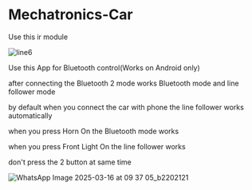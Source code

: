 # Mechatronics-Car

 Use this ir module

![line6](https://github.com/user-attachments/assets/1357b7ca-72d4-4d0e-808a-1400cc25b5a4)


Use this App for Bluetooth control(Works on Android only)

after connecting the Bluetooth 2 mode works Bluetooth mode and line follower mode 

by default when you connect the car with phone the line follower works automatically

when you press Horn On the Bluetooth mode works

when you press Front Light On the line follower works 

don't press the 2 button at same time 

![WhatsApp Image 2025-03-16 at 09 37 05_b2202121](https://github.com/user-attachments/assets/262cb98d-e59c-4b0f-a093-443edd6b850b)
